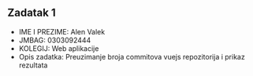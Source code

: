 ## Zadatak 1

- IME I PREZIME: Alen Valek
- JMBAG: 0303092444
- KOLEGIJ: Web aplikacije
- Opis zadatka: Preuzimanje broja commitova vuejs repozitorija i prikaz rezultata

